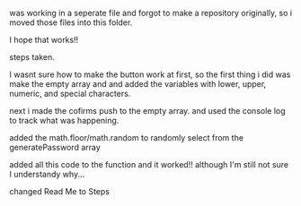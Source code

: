 was working in a seperate file and forgot to make a repository originally, so i moved those files into this folder.

I hope that works!!

steps taken.

I wasnt sure how to make the button work at first, so the first thing i did was make the empty array and and added the variables with lower, upper, numeric, and special characters.

next i made the cofirms push to the empty array. and used the console log to track what was happening.

added the math.floor/math.random to randomly select from the generatePassword array

added all this code to the function and it worked!! although I'm still not sure I understandy why...

changed Read Me to Steps